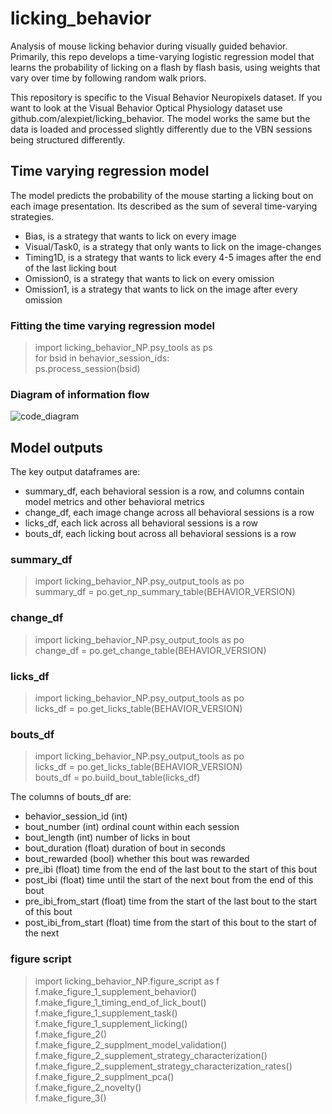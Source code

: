 # licking_behavior
Analysis of mouse licking behavior during visually guided behavior. Primarily, this repo develops a time-varying logistic regression model that learns the probability of licking on a flash by flash basis, using weights that vary over time by following random walk priors. 

This repository is specific to the Visual Behavior Neuropixels dataset. If you want to look at the Visual Behavior Optical Physiology dataset use github.com/alexpiet/licking_behavior. The model works the same but the data is loaded and processed slightly differently due to the VBN sessions being structured differently. 

## Time varying regression model

The model predicts the probability of the mouse starting a licking bout on each image presentation. Its described as the sum of several time-varying strategies. 

- Bias, is a strategy that wants to lick on every image
- Visual/Task0, is a strategy that only wants to lick on the image-changes
- Timing1D, is a strategy that wants to lick every 4-5 images after the end of the last licking bout
- Omission0, is a strategy that wants to lick on every omission
- Omission1, is a strategy that wants to lick on the image after every omission

### Fitting the time varying regression model
> import licking_behavior_NP.psy_tools as ps  
> for bsid in behavior_session_ids:  
>    ps.process_session(bsid)  


### Diagram of information flow
![code_diagram](https://user-images.githubusercontent.com/7605170/175404261-4565ab0a-2c82-4215-9840-dffb2b736883.png)


## Model outputs
The key output dataframes are:

- summary_df, each behavioral session is a row, and columns contain model metrics and other behavioral metrics
- change_df, each image change across all behavioral sessions is a row
- licks_df, each lick across all behavioral sessions is a row
- bouts_df, each licking bout across all behavioral sessions is a row

### summary_df
> import licking_behavior_NP.psy_output_tools as po  
> summary_df = po.get_np_summary_table(BEHAVIOR_VERSION)  

### change_df
> import licking_behavior_NP.psy_output_tools as po  
> change_df = po.get_change_table(BEHAVIOR_VERSION)  

### licks_df
> import licking_behavior_NP.psy_output_tools as po  
> licks_df = po.get_licks_table(BEHAVIOR_VERSION)  

### bouts_df
> import licking_behavior_NP.psy_output_tools as po  
> licks_df = po.get_licks_table(BEHAVIOR_VERSION)  
> bouts_df = po.build_bout_table(licks_df)  

The columns of bouts_df are:   
- behavior_session_id (int)  
- bout_number (int)           ordinal count within each session  
- bout_length (int)           number of licks in bout  
- bout_duration (float)       duration of bout in seconds  
- bout_rewarded (bool)        whether this bout was rewarded  
- pre_ibi (float)             time from the end of the last bout to the start of this bout  
- post_ibi (float)            time until the start of the next bout from the end of this bout  
- pre_ibi_from_start (float)  time from the start of the last bout to the start of this bout  
- post_ibi_from_start (float) time from the start of this bout to the start of the next  

### figure script
> import licking_behavior_NP.figure_script as f  
> f.make_figure_1_supplement_behavior()  
> f.make_figure_1_timing_end_of_lick_bout()  
> f.make_figure_1_supplement_task()  
> f.make_figure_1_supplement_licking()  
> f.make_figure_2()  
> f.make_figure_2_supplment_model_validation()  
> f.make_figure_2_supplement_strategy_characterization()  
> f.make_figure_2_supplement_strategy_characterization_rates()  
> f.make_figure_2_supplment_pca()  
> f.make_figure_2_novelty()  
> f.make_figure_3()  





